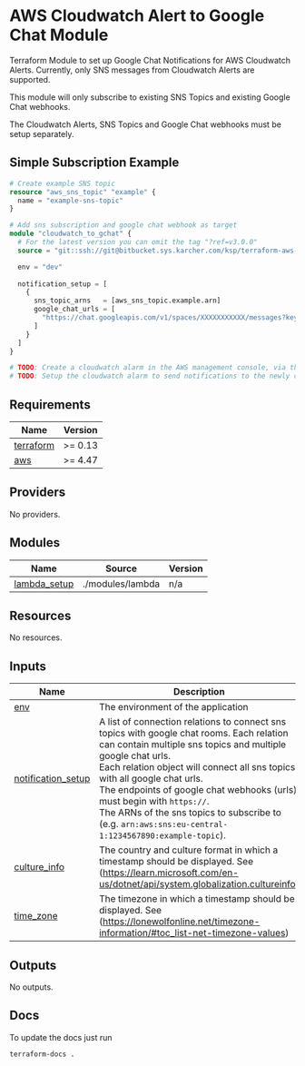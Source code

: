 # AWS Cloudwatch Alert to Google Chat Module

Terraform Module to set up Google Chat Notifications for AWS Cloudwatch Alerts. Currently, only SNS messages from Cloudwatch Alerts are supported.

This module will only subscribe to existing SNS Topics and existing Google Chat webhooks.

The Cloudwatch Alerts, SNS Topics and Google Chat webhooks must be setup separately.

## Simple Subscription Example

```terraform
# Create example SNS topic
resource "aws_sns_topic" "example" {
  name = "example-sns-topic"
}

# Add sns subscription and google chat webhook as target
module "cloudwatch_to_gchat" {
  # For the latest version you can omit the tag "?ref=v3.0.0"
  source = "git::ssh://git@bitbucket.sys.karcher.com/ksp/terraform-aws-cloudwatch-to-gchat.git?ref=v3.0.0"

  env = "dev"
  
  notification_setup = [
    {
      sns_topic_arns   = [aws_sns_topic.example.arn]
      google_chat_urls = [
        "https://chat.googleapis.com/v1/spaces/XXXXXXXXXXX/messages?key=XXXXXXXXXXXXXXXXXXXXXXXXXXXXXXXXXXXXXXX&token=XXXXXXXXXXXXXXXXXXXXXXXXXXXXXXXXXXXXXXXXXXXXXX"
      ]
    }
  ]
}

# TODO: Create a cloudwatch alarm in the AWS management console, via the AWS cli or terraform.
# TODO: Setup the cloudwatch alarm to send notifications to the newly created or existing SNS topic.
```

<!-- BEGIN_TF_DOCS -->
## Requirements

| Name | Version |
|------|---------|
| <a name="requirement_terraform"></a> [terraform](#requirement\_terraform) | >= 0.13 |
| <a name="requirement_aws"></a> [aws](#requirement\_aws) | >= 4.47 |

## Providers

No providers.

## Modules

| Name | Source | Version |
|------|--------|---------|
| <a name="module_lambda_setup"></a> [lambda\_setup](#module\_lambda\_setup) | ./modules/lambda | n/a |

## Resources

No resources.

## Inputs

| Name | Description | Type | Default | Required |
|------|-------------|------|---------|:--------:|
| <a name="input_env"></a> [env](#input\_env) | The environment of the application | `string` | n/a | yes |
| <a name="input_notification_setup"></a> [notification\_setup](#input\_notification\_setup) | A list of connection relations to connect sns topics with google chat rooms. Each relation can contain multiple sns topics and multiple google chat urls.<br>Each relation object will connect all sns topics with all google chat urls.<br>The endpoints of google chat webhooks (urls) must begin with `https://`.<br>The ARNs of the sns topics to subscribe to (e.g. `arn:aws:sns:eu-central-1:1234567890:example-topic`). | <pre>list(object({<br>    sns_topic_arns   = list(string)<br>    google_chat_urls = list(string)<br>  }))</pre> | n/a | yes |
| <a name="input_culture_info"></a> [culture\_info](#input\_culture\_info) | The country and culture format in which a timestamp should be displayed. See (https://learn.microsoft.com/en-us/dotnet/api/system.globalization.cultureinfo) | `string` | `"de-DE"` | no |
| <a name="input_time_zone"></a> [time\_zone](#input\_time\_zone) | The timezone in which a timestamp should be displayed. See (https://lonewolfonline.net/timezone-information/#toc_list-net-timezone-values) | `string` | `"W. Europe Standard Time"` | no |

## Outputs

No outputs.
<!-- END_TF_DOCS -->

## Docs

To update the docs just run

```shell
terraform-docs .
```
